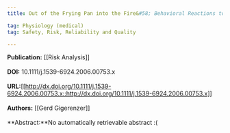 ```yaml
---
title: Out of the Frying Pan into the Fire&#58; Behavioral Reactions to Terrorist Attacks

tag: Physiology (medical) 
tag: Safety, Risk, Reliability and Quality

---
```


**Publication:** [[Risk Analysis]]<br><br>**DOI:** 10.1111/j.1539-6924.2006.00753.x                                 
<br>**URL:**[[http://dx.doi.org/10.1111/j.1539-6924.2006.00753.x::http://dx.doi.org/10.1111/j.1539-6924.2006.00753.x]]<br><br>**Authors:** [[Gerd Gigerenzer]] <br><br>**Abstract:**No automatically retrievable abstract :(

